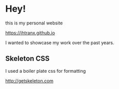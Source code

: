 # Hey!
this is my personal website

https://jhtranx.github.io

I wanted to showcase my work over the past years.


## Skeleton CSS
I used a boiler plate css for formatting

http://getskeleton.com
